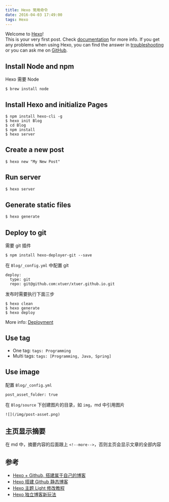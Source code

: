 ```yaml
---
title: Hexo 常用命令
date: 2016-04-03 17:49:00
tags: Hexo
---
```


Welcome to [Hexo](https://hexo.io/)!   
This is your very first post. Check [documentation](https://hexo.io/docs/) for more info. If you get any problems when using Hexo, you can find the answer in [troubleshooting](https://hexo.io/docs/troubleshooting.html) or you can ask me on [GitHub](https://github.com/hexojs/hexo/issues).

<!--more-->

## Install Node and npm
Hexo 需要 Node

```
$ brew install node
```

## Install Hexo and initialize Pages
```
$ npm install hexo-cli -g
$ hexo init Blog
$ cd Blog
$ npm install
$ hexo server
```

## Create a new post
```
$ hexo new "My New Post"
```

## Run server

``` bash
$ hexo server
```

## Generate static files

``` bash
$ hexo generate
```

## Deploy to git
需要 git 插件

```
$ npm install hexo-deployer-git --save
```

在 `Blog/_config.yml` 中配置 git

```
deploy:
  type: git
  repo: git@github.com:xtuer/xtuer.github.io.git
```

发布时需要执行下面三步

```
$ hexo clean
$ hexo generate
$ hexo deploy
```

More info: [Deployment](https://hexo.io/docs/deployment.html)

## Use tag
* One tag: `tags: Programming`
* Multi tags: `tags: [Programming, Java, Spring]`

## Use image
配置 `Blog/_config.yml`

```
post_asset_folder: true
```

在 `Blog/source` 下创建图片的目录，如 `img`，md 中引用图片

```
![](/img/post-asset.png)
```

## 主页显示摘要
在 md 中，摘要内容的后面跟上 `<!--more-->`，否则主页会显示文章的全部内容

## 参考
* [Hexo + Github, 搭建属于自己的博客](http://www.jianshu.com/p/465830080ea9)
* [Hexo 搭建 Github 静态博客](http://www.cnblogs.com/zhcncn/p/4097881.html)
* [Hexo 主题 Light 修改教程](http://www.jianshu.com/p/70343b7c2fd3)
* [Hexo 独立博客新玩法](http://ibruce.info/2013/11/22/hexo-your-blog/)

